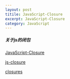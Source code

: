 ```yaml
---
layout: post
titile: JavaScript-Closure
excerpt: JavaScript-Closure
category: JavaScript
---
```


##### 关于js的闭包

[JavaScript-Closure](http://www.cnblogs.com/xing901022/p/4282503.html)

[js-closure](http://www.ruanyifeng.com/blog/2009/08/learning_javascript_closures.html)

[closures](http://bonsaiden.github.io/JavaScript-Garden/zh/#function.closures)

